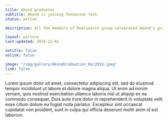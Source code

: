 ```yaml
---
title: Akond graduates
subtitle: Akond is joining Tennessee Tech
status: active

description: All the members of Realsearch group celebrated Akond's graduation event. 

layout: picture
last-updated: 2019-12-01

notitle: false
nolink: false 

image: "/img/gallery/AkondGraduation_Dec2019.jpeg"
link: false
---
```


Lorem ipsum dolor sit amet, consectetur adipiscing elit, sed do eiusmod tempor incididunt ut labore et dolore magna aliqua. Ut enim ad minim veniam, quis nostrud exercitation ullamco laboris nisi ut aliquip ex ea commodo consequat. Duis aute irure dolor in reprehenderit in voluptate velit esse cillum dolore eu fugiat nulla pariatur. Excepteur sint occaecat cupidatat non proident, sunt in culpa qui officia deserunt mollit anim id est laborum.
